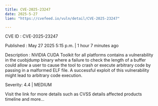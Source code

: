 ```yaml
---
title: CVE-2025-23247
date: 2025-5-27
lien: "https://cvefeed.io/vuln/detail/CVE-2025-23247"

---
```


CVE ID : CVE-2025-23247

Published :  May 27
2025
5:15 p.m. | 1 hour
7 minutes ago

Description : NVIDIA CUDA Toolkit for all platforms contains a vulnerability in the cuobjdump binary
where a failure to check the length of a buffer could allow a user to cause the tool to crash or execute arbitrary code by passing in a malformed ELF file. A successful exploit of this vulnerability might lead to arbitrary code execution.

Severity: 4.4 | MEDIUM

Visit the link for more details
such as CVSS details
affected products
timeline
and more...
